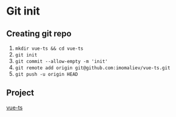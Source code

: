 # Git init

## Creating git repo

1. `mkdir vue-ts && cd vue-ts`
1. `git init`
1. `git commit --allow-empty -m 'init'`
1. `git remote add origin git@github.com:imomaliev/vue-ts.git`
1. `git push -u origin HEAD`

## Project

[vue-ts](https://github.com/imomaliev/vue-ts)
